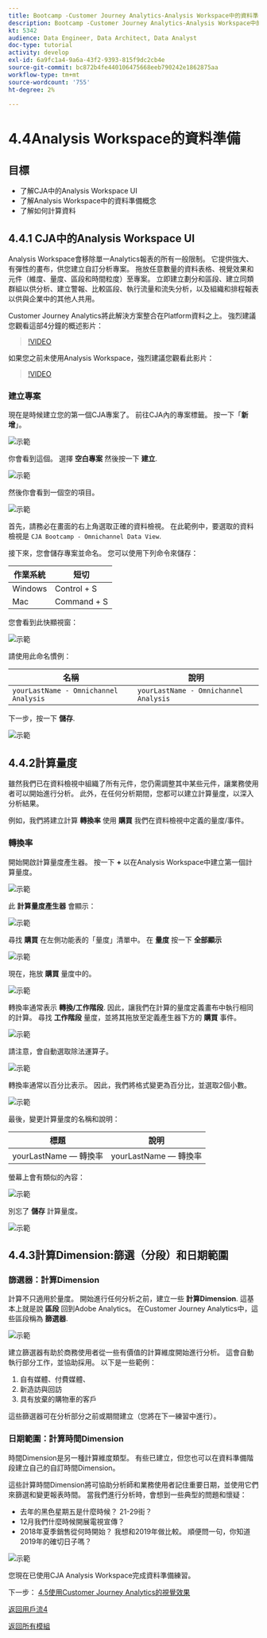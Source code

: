 ```yaml
---
title: Bootcamp -Customer Journey Analytics-Analysis Workspace中的資料準備
description: Bootcamp -Customer Journey Analytics-Analysis Workspace中的資料準備
kt: 5342
audience: Data Engineer, Data Architect, Data Analyst
doc-type: tutorial
activity: develop
exl-id: 6a9fc1a4-9a6a-43f2-9393-815f9dc2cb4e
source-git-commit: bc872b4fe440106475668eeb790242e1862875aa
workflow-type: tm+mt
source-wordcount: '755'
ht-degree: 2%

---
```


# 4.4Analysis Workspace的資料準備

## 目標

- 了解CJA中的Analysis Workspace UI
- 了解Analysis Workspace中的資料準備概念
- 了解如何計算資料

## 4.4.1 CJA中的Analysis Workspace UI

Analysis Workspace會移除單一Analytics報表的所有一般限制。 它提供強大、有彈性的畫布，供您建立自訂分析專案。 拖放任意數量的資料表格、視覺效果和元件（維度、量度、區段和時間粒度）至專案。 立即建立劃分和區段、建立同類群組以供分析、建立警報、比較區段、執行流量和流失分析，以及組織和排程報表以供與企業中的其他人共用。

Customer Journey Analytics將此解決方案整合在Platform資料之上。 強烈建議您觀看這部4分鐘的概述影片：

>[!VIDEO](https://video.tv.adobe.com/v/35109?quality=12&learn=on)

如果您之前未使用Analysis Workspace，強烈建議您觀看此影片：

>[!VIDEO](https://video.tv.adobe.com/v/26266?quality=12&learn=on)

### 建立專案

現在是時候建立您的第一個CJA專案了。 前往CJA內的專案標籤。
按一下「**新增**」。

![示範](./images/prmenu.png)

你會看到這個。 選擇 **空白專案** 然後按一下 **建立**.

![示範](./images/prmenu1.png)

然後你會看到一個空的項目。

![示範](./images/premptyprojects.png)

首先，請務必在畫面的右上角選取正確的資料檢視。 在此範例中，要選取的資料檢視是 `CJA Bootcamp - Omnichannel Data View`.

接下來，您會儲存專案並命名。 您可以使用下列命令來儲存：

| 作業系統 | 短切 |
| ----------------- |-------------| 
| Windows | Control + S |
| Mac | Command + S |

您會看到此快顯視窗：

![示範](./images/prsave.png)

請使用此命名慣例：

| 名稱 | 說明 |
| ----------------- |-------------| 
| `yourLastName - Omnichannel Analysis` | `yourLastName - Omnichannel Analysis` |

下一步，按一下 **儲存**.

![示範](./images/prsave2.png)

## 4.4.2計算量度

雖然我們已在資料檢視中組織了所有元件，您仍需調整其中某些元件，讓業務使用者可以開始進行分析。 此外，在任何分析期間，您都可以建立計算量度，以深入分析結果。

例如，我們將建立計算 **轉換率** 使用 **購買** 我們在資料檢視中定義的量度/事件。

### 轉換率

開始開啟計算量度產生器。 按一下 **+** 以在Analysis Workspace中建立第一個計算量度。

![示範](./images/pradd.png)

此 **計算量度產生器** 會顯示：

![示範](./images/prbuilder.png)

尋找 **購買** 在左側功能表的「量度」清單中。 在 **量度** 按一下 **全部顯示**

![示範](./images/calcbuildercr1.png)

現在，拖放 **購買** 量度中的。

![示範](./images/calcbuildercr2.png)

轉換率通常表示 **轉換/工作階段**. 因此，讓我們在計算的量度定義畫布中執行相同的計算。 尋找 **工作階段** 量度，並將其拖放至定義產生器下方的 **購買** 事件。

![示範](./images/calcbuildercr3.png)

請注意，會自動選取除法運算子。

![示範](./images/calcbuildercr4.png)

轉換率通常以百分比表示。 因此，我們將格式變更為百分比，並選取2個小數。

![示範](./images/calcbuildercr5.png)

最後，變更計算量度的名稱和說明：

| 標題 | 說明 |
| ----------------- |-------------| 
| yourLastName — 轉換率 | yourLastName — 轉換率 |

螢幕上會有類似的內容：

![示範](./images/calcbuildercr6.png)

別忘了 **儲存** 計算量度。

![示範](./images/pr9.png)

## 4.4.3計算Dimension:篩選（分段）和日期範圍

### 篩選器：計算Dimension

計算不只適用於量度。 開始進行任何分析之前，建立一些 **計算Dimension**. 這基本上就是說 **區段** 回到Adobe Analytics。 在Customer Journey Analytics中，這些區段稱為 **篩選器**.

![示範](./images/prfilters.png)

建立篩選器有助於商務使用者從一些有價值的計算維度開始進行分析。 這會自動執行部分工作，並協助採用。 以下是一些範例：

1. 自有媒體、付費媒體、
2. 新造訪與回訪
3. 具有放棄的購物車的客戶

這些篩選器可在分析部分之前或期間建立（您將在下一練習中進行）。

### 日期範圍：計算時間Dimension

時間Dimension是另一種計算維度類型。 有些已建立，但您也可以在資料準備階段建立自己的自訂時間Dimension。

這些計算時間Dimension將可協助分析師和業務使用者記住重要日期，並使用它們來篩選和變更報表時間。 當我們進行分析時，會想到一些典型的問題和懷疑：

- 去年的黑色星期五是什麼時候？ 21-29街？
- 12月我們什麼時候開展電視宣傳？
- 2018年夏季銷售從何時開始？ 我想和2019年做比較。 順便問一句，你知道2019年的確切日子嗎？

![示範](./images/timedimensions.png)

您現在已使用CJA Analysis Workspace完成資料準備練習。

下一步： [4.5使用Customer Journey Analytics的視覺效果](./ex5.md)

[返回用戶流4](./uc4.md)

[返回所有模組](./../../overview.md)
